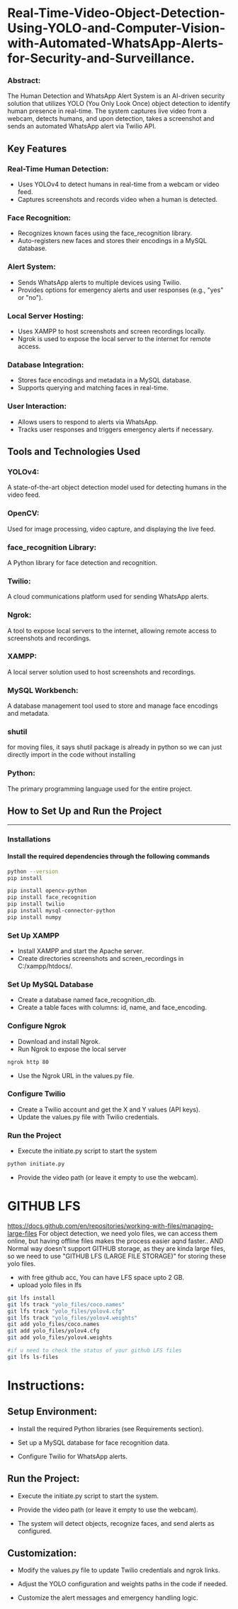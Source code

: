 # Real-Time-Video-Object-Detection-Using-YOLO-and-Computer-Vision-with-Automated-WhatsApp-Alerts-for-Security-and-Surveillance.


### Abstract:
The Human Detection and WhatsApp Alert System is an AI-driven security solution that utilizes YOLO (You Only Look Once) object detection to identify human presence in real-time. The system captures live video from a webcam, detects humans, and upon detection, takes a screenshot and sends an automated WhatsApp alert via Twilio API.

## Key Features
### Real-Time Human Detection:

* Uses YOLOv4 to detect humans in real-time from a webcam or video feed.
* Captures screenshots and records video when a human is detected.

### Face Recognition:

* Recognizes known faces using the face_recognition library.
* Auto-registers new faces and stores their encodings in a MySQL database.

### Alert System:

* Sends WhatsApp alerts to multiple devices using Twilio.
* Provides options for emergency alerts and user responses (e.g., "yes" or "no").

### Local Server Hosting:

* Uses XAMPP to host screenshots and screen recordings locally.
* Ngrok is used to expose the local server to the internet for remote access.

### Database Integration:

* Stores face encodings and metadata in a MySQL database.
* Supports querying and matching faces in real-time.

### User Interaction:

* Allows users to respond to alerts via WhatsApp.
* Tracks user responses and triggers emergency alerts if necessary.

## Tools and Technologies Used
### YOLOv4:
A state-of-the-art object detection model used for detecting humans in the video feed.

### OpenCV:
Used for image processing, video capture, and displaying the live feed.

### face_recognition Library:
A Python library for face detection and recognition.

### Twilio:
A cloud communications platform used for sending WhatsApp alerts.

### Ngrok:
A tool to expose local servers to the internet, allowing remote access to screenshots and recordings.

### XAMPP:
A local server solution used to host screenshots and recordings.

### MySQL Workbench:
A database management tool used to store and manage face encodings and metadata.

### shutil
for moving files, it says shutil  package is already in python so we can just directly import in the code without installing

### Python:
The primary programming language used for the entire project.






## How to Set Up and Run the Project

-------------------------------------------------------------------

### Installations

#### Install the required dependencies through the following commands
```bash
python --version
pip install 
```

```bash
pip install opencv-python 
pip install face_recognition 
pip install twilio 
pip install mysql-connector-python 
pip install numpy
```

### Set Up XAMPP
* Install XAMPP and start the Apache server.
* Create directories screenshots and screen_recordings in C:/xampp/htdocs/.

### Set Up MySQL Database
* Create a database named face_recognition_db.
* Create a table faces with columns: id, name, and face_encoding.

### Configure Ngrok
* Download and install Ngrok.
* Run Ngrok to expose the local server
```bash
ngrok http 80
```
* Use the Ngrok URL in the values.py file.

### Configure Twilio
* Create a Twilio account and get the X and Y values (API keys).
* Update the values.py file with Twilio credentials.

### Run the Project
* Execute the initiate.py script to start the system
```bash
python initiate.py
```
* Provide the video path (or leave it empty to use the webcam).

# GITHUB LFS
https://docs.github.com/en/repositories/working-with-files/managing-large-files
For object detection, we need yolo files, we can access them online, but having offline files makes the process easier aqnd faster.. AND Normal way doesn't support GITHUB storage, as they are kinda large files, so we need to use "GITHUB LFS (LARGE FILE STORAGE)" for storing these yolo files.
* with free github acc, You can have LFS space upto 2 GB.
* upload yolo files in lfs
```bash
git lfs install
git lfs track "yolo_files/coco.names"
git lfs track "yolo_files/yolov4.cfg"
git lfs track "yolo_files/yolov4.weights"
git add yolo_files/coco.names
git add yolo_files/yolov4.cfg
git add yolo_files/yolov4.weights

#if u need to check the status of your github LFS files
git lfs ls-files
```

# Instructions:
## Setup Environment:

* Install the required Python libraries (see Requirements section).

* Set up a MySQL database for face recognition data.

* Configure Twilio for WhatsApp alerts.

## Run the Project:

* Execute the initiate.py script to start the system.

* Provide the video path (or leave it empty to use the webcam).

* The system will detect objects, recognize faces, and send alerts as configured.

## Customization:

* Modify the values.py file to update Twilio credentials and ngrok links.

* Adjust the YOLO configuration and weights paths in the code if needed.

* Customize the alert messages and emergency handling logic.




